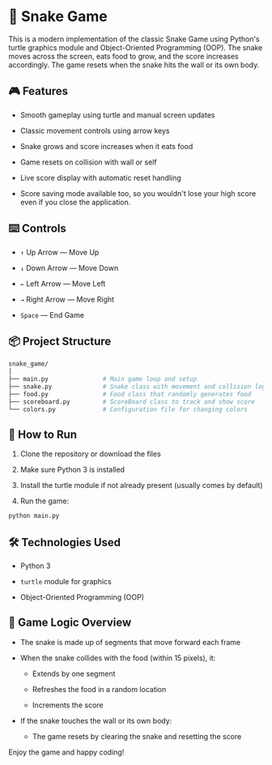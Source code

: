# 🐍 Snake Game

This is a modern implementation of the classic Snake Game using Python's turtle graphics module and Object-Oriented Programming (OOP). The snake moves across the screen, eats food to grow, and the score increases accordingly. The game resets when the snake hits the wall or its own body.

## 🎮 Features

-   Smooth gameplay using turtle and manual screen updates

-   Classic movement controls using arrow keys

-   Snake grows and score increases when it eats food

-   Game resets on collision with wall or self

-   Live score display with automatic reset handling

-   Score saving mode available too, so you wouldn't lose your high score even if you close the application.

## ⌨️ Controls

-   `↑` Up Arrow — Move Up

-   `↓` Down Arrow — Move Down

-   `←` Left Arrow — Move Left

-   `→` Right Arrow — Move Right

-   `Space` — End Game

## 📦 Project Structure

```bash
snake_game/
│
├── main.py               # Main game loop and setup
├── snake.py              # Snake class with movement and collision logic
├── food.py               # Food class that randomly generates food
├── scoreboard.py         # ScoreBoard class to track and show score
└── colors.py             # Configuration file for changing colors
```

## 🚀 How to Run

1. Clone the repository or download the files

2. Make sure Python 3 is installed

3. Install the turtle module if not already present (usually comes by default)

4. Run the game:

```bash
python main.py
```

## 🛠️ Technologies Used

-   Python 3

-   `turtle` module for graphics

-   Object-Oriented Programming (OOP)

## 🧠 Game Logic Overview

-   The snake is made up of segments that move forward each frame

-   When the snake collides with the food (within 15 pixels), it:

    -   Extends by one segment

    -   Refreshes the food in a random location

    -   Increments the score

-   If the snake touches the wall or its own body:

    -   The game resets by clearing the snake and resetting the score

Enjoy the game and happy coding!
